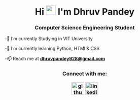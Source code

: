 <h1 align="center">Hi <img src="https://raw.githubusercontent.com/MartinHeinz/MartinHeinz/master/wave.gif" width="30px"> I'm Dhruv Pandey</h1>
<h3 align="center">Computer Science Engineering Student</h3>


-🔭 I’m currently Studying in VIT University



-🌱 I’m currently learning Python, HTMl & CSS

-📫 Reach me at **dhruvpandey928@gmail.com**
<h3 align="Center">Connect with me:
<p align="Center">

[<img src="https://img.icons8.com/material-outlined/24/000000/github.png" alt='github' height='40'>](https://github.com/Dhruvpandey08)  [<img src='https://img.icons8.com/cute-clipart/64/000000/linkedin.png' alt='linkedin' height='40'>](https://www.linkedin.com/in/dhruvpandey08)
</h3>
</p>
